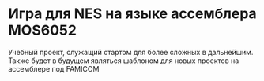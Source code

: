 # Игра для NES на языке ассемблера MOS6052
Учебный проект, служащий стартом для более сложных в дальнейшим. Также будет в будущем являться шаблоном для новых проектов на ассемблере под FAMICOM
